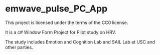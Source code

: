 # emwave_pulse_PC_App

This project is licensed under the terms of the CC0 license.


It is a c# Window Form Project for Pilot study on HRV. 

The study includes Emotion and Cognition Lab and SAIL Lab at USC and other parties.
